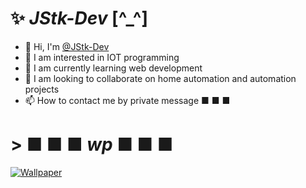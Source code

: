 # ✨ *JStk-Dev* [^_^]
- 👋 Hi, I'm [@JStk-Dev](https://github.com/JStk-Dev)
- 👀 I am interested in IOT programming
- 🌱 I am currently learning web development
- 💞️ I am looking to collaborate on home automation and automation projects
- 📫 How to contact me by private message ■ ■ ■

<!-- [![tag](https://media.giphy.com/media/cNkcbd47IGnLdfcyNL/giphy.gif)](https://github.com/JStk-Dev) -->

<!---
JStk-Dev/JStk-Dev is a ✨ special ✨ repository because its `README.md` (this file) appears on your GitHub profile.
You can click the Preview link to take a look at your changes.
--->

<!--
--- IN PROCESS >> ...
# >  [+_+]
![Descripción de la imagen](https://media.giphy.com/media/E8gwazeAgocnV0i58M/giphy.gif) ![tag](https://media.giphy.com/media/3oEjI9xj49ehuAGLQY/giphy.gif) ![Descripción de la imagen](https://media.giphy.com/media/E8gwazeAgocnV0i58M/giphy.gif)

![tag](https://media.giphy.com/media/cgW5iwX0e37qg/giphy.gif)
![tag](https://media.giphy.com/media/12W5Sg2koWYnwA/giphy.gif)
![tag](https://media.giphy.com/media/sk6yL9EGVeAcE/giphy.gif)
-->

<!--
-- MK code for custom width of the gif with inner HTML
<img src="https://media.giphy.com/media/12W5Sg2koWYnwA/giphy.gif" alt="Descripción del GIF" width="300"> <img src="https://media.giphy.com/media/12W5Sg2koWYnwA/giphy.gif" alt="Descripción del GIF" width="300">
-->

<!-- 
--- iner HTML
<img src="https://media.giphy.com/media/12W5Sg2koWYnwA/giphy.gif" alt="Descripción del GIF" width="300">

--- TMP gif ---
![tag](https://media.giphy.com/media/QdYVeDStxnrvfpmvef/giphy.gif) 

![tag](https://media.giphy.com/media/iGpHt2H22k1orjgT9b/giphy.gif)
![tag](https://media.giphy.com/media/xT1XGJEEqTOVq7IW4g/giphy.gif)
![tag](https://media.giphy.com/media/znFOMXuHVkV36qzdbJ/giphy.gif)
![tag](https://media.giphy.com/media/quEsMOrr3hmQ8/giphy.gif)
![tag](https://media.giphy.com/media/KGhpQ5NMoWKQurlHwI/giphy.gif)
![tag](https://media.giphy.com/media/DLz5I4BGyRSOlbSC3o/giphy.gif)
![tag](https://media.giphy.com/media/u1WhXLjwgcXpHJBMRM/giphy.gif)
![tag](https://media.giphy.com/media/9iv4ErObYQvrW/giphy.gif)
![tag](https://media.giphy.com/media/NxWk4NY7C59Fm/giphy.gif)
![tag](https://media.giphy.com/media/l0CRCmMBYQbL7dCmI/giphy.gif)
![tag](https://media.giphy.com/media/e2VIBjA9XDWlo8hXAF/giphy.gif)
![tag](https://media.giphy.com/media/2wSJI5rCNJExTOjhFd/giphy.gif)
![tag](https://media.giphy.com/media/WqFqAGOStn4AD4ZK8G/giphy.gif)
![tag](https://media.giphy.com/media/xT8qBpZu6qd0riBBm0/giphy.gif)
![tag](https://media.giphy.com/media/3o7qDDII8SN0JYnpjq/giphy.gif)
![tag](https://media.giphy.com/media/ITRemFlr5tS39AzQUL/giphy.gif)
![tag](https://media.giphy.com/media/doXBzUFJRxpaUbuaqz/giphy.gif)
![tag](https://media.giphy.com/media/K5EgR09BOXzDq/giphy.gif)
![tag](https://media.giphy.com/media/l4JzdwJ33hz12Gw6s/giphy.gif)
![tag](https://media.giphy.com/media/xT1Ra24HZWZ1N0j0wU/giphy.gif)
![tag](https://media.giphy.com/media/2g8EYDN0VWFMY/giphy.gif)
![tag](https://media.giphy.com/media/7VzgMsB6FLCilwS30v/giphy.gif)
![tag](https://media.giphy.com/media/RDZo7znAdn2u7sAcWH/giphy.gif)
![tag](https://media.giphy.com/media/xT5LMIciqRn5imbF7y/giphy.gif)
![tag](https://media.giphy.com/media/10zxDv7Hv5RF9C/giphy.gif)
![tag](https://media.giphy.com/media/VDB85YZsrqMXx3c7DE/giphy.gif)
![tag](https://media.giphy.com/media/FNfcWhlz0GTkzcnZWh/giphy.gif)
![tag](https://media.giphy.com/media/2jMkaorRzxIx52vBYH/giphy.gif)
![tag](https://media.giphy.com/media/R7LhjeNSLeOaYQZHe0/giphy.gif)
![tag](https://media.giphy.com/media/l3JDzWQywDdO8Fa8M/giphy.gif)
![tag](https://media.giphy.com/media/iAQWJOhE5ZrbsZVX8w/giphy.gif)
![tag](https://media.giphy.com/media/l4pMhSM49dvlxOomI/giphy.gif)
![tag](https://media.giphy.com/media/l3vRg13bg9FdLYK8E/giphy.gif)
![tag](https://media.giphy.com/media/3oEjI9xj49ehuAGLQY/giphy.gif)


-->

<!--
-- MK example
# <code>> Java Programmer</code>
Puedes ver una demostración del proyecto en [este video](https://www.youtube.com/watch?v=ID_DEL_VIDEO). 
-->

# > ■ ■ ■ *wp* ■ ■ ■
[![Wallpaper](https://i.imgur.com/MvMxQ1a.gif)](https://github.com/JStk-Dev)
